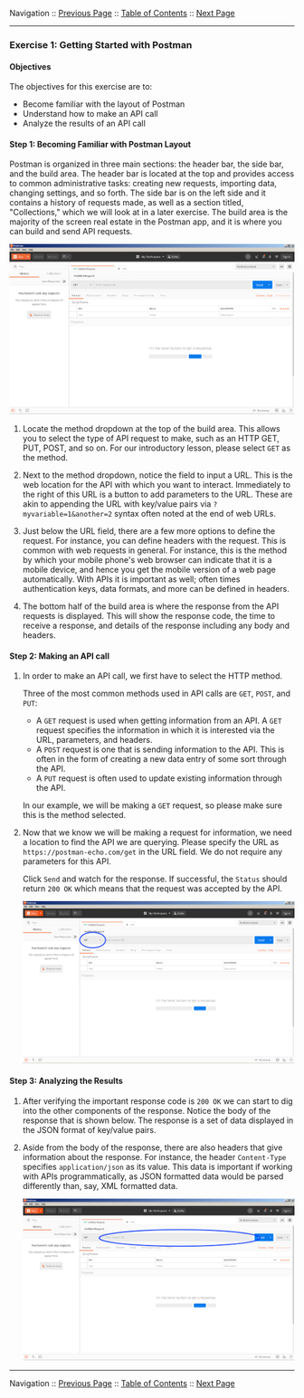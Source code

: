 Navigation :: [Previous Page](LTRPRG-1100-02d1-Postman.md) :: [Table of Contents](LTRPRG-1100-00-Intro.md#table-of-contents) :: [Next Page](LTRPRG-1100-03-Hone.md)

---

### Exercise 1: Getting Started with Postman

#### Objectives

The objectives for this exercise are to:

* Become familiar with the layout of Postman
* Understand how to make an API call
* Analyze the results of an API call

#### Step 1: Becoming Familiar with Postman Layout

Postman is organized in three main sections: the header bar, the side bar, and the build area. The header bar is 
located at the top and provides access to common administrative tasks: creating new requests, importing data, 
changing settings, and so forth. The side bar is on the left side and it contains a history of requests made, as well
as a section titled, "Collections," which we will look at in a later exercise. The build area is the majority of the
screen real estate in the Postman app, and it is where you can build and send API requests.

![Postman Layout](assets/postman-01.png)

1. Locate the method dropdown at the top of the build area. This allows you to select the type of API request to 
make, such as an HTTP GET, PUT, POST, and so on. For our introductory lesson, please select `GET` as the method.

2. Next to the method dropdown, notice the field to input a URL. This is the web location for the API with which you 
want to interact. Immediately to the right of this URL is a button to add parameters to the URL. These are akin to 
appending the URL with key/value pairs via `?myvariable=1&another=2` syntax often noted at the end of web URLs.

3. Just below the URL field, there are a few more options to define the request. For instance, you can define headers
with the request. This is common with web requests in general. For instance, this is the method by which your mobile
phone's web browser can indicate that it is a mobile device, and hence you get the mobile version of a web page 
automatically. With APIs it is important as well; often times authentication keys, data formats, and more can be 
defined in headers.

4. The bottom half of the build area is where the response from the API requests is displayed. This will show the 
response code, the time to receive a response, and details of the response including any body and headers.

#### Step 2: Making an API call

1. In order to make an API call, we first have to select the HTTP method. 
    
    Three of the most common methods used in API calls are `GET`, `POST`, and `PUT`:
    
    * A `GET` request is used when getting information from an API. A `GET` request specifies the information in 
    which it is interested via the URL, parameters, and headers.
    * A `POST` request is one that is sending information to the API. This is often in the form of creating a new 
    data entry of some sort through the API.
    * A `PUT` request is often used to update existing information through the API.
    
    In our example, we will be making a `GET` request, so please make sure this is the method selected.

2. Now that we know we will be making a request for information, we need a location to find the API we are querying. 
Please specify the URL as `https://postman-echo.com/get` in the URL field. We do not require any parameters for this 
API.
    
    Click `Send` and watch for the response. If successful, the `Status` should return `200 OK` which means that the 
    request was accepted by the API.
    
    ![Postman results](assets/postman-02.png)

#### Step 3: Analyzing the Results

1. After verifying the important response code is `200 OK` we can start to dig into the other components of the 
response. Notice the body of the response that is shown below. The response is a set of data displayed in the JSON 
format of key/value pairs.

2. Aside from the body of the response, there are also headers that give information about the response. For 
instance, the header `Content-Type` specifies `application/json` as its value. This data is important if working with
APIs programmatically, as JSON formatted data would be parsed differently than, say, XML formatted data.
    
    ![Postman result headers](assets/postman-03.png)

---

Navigation :: [Previous Page](LTRPRG-1100-02d1-Postman.md) :: [Table of Contents](LTRPRG-1100-00-Intro.md#table-of-contents) :: [Next Page](LTRPRG-1100-03-Hone.md)
